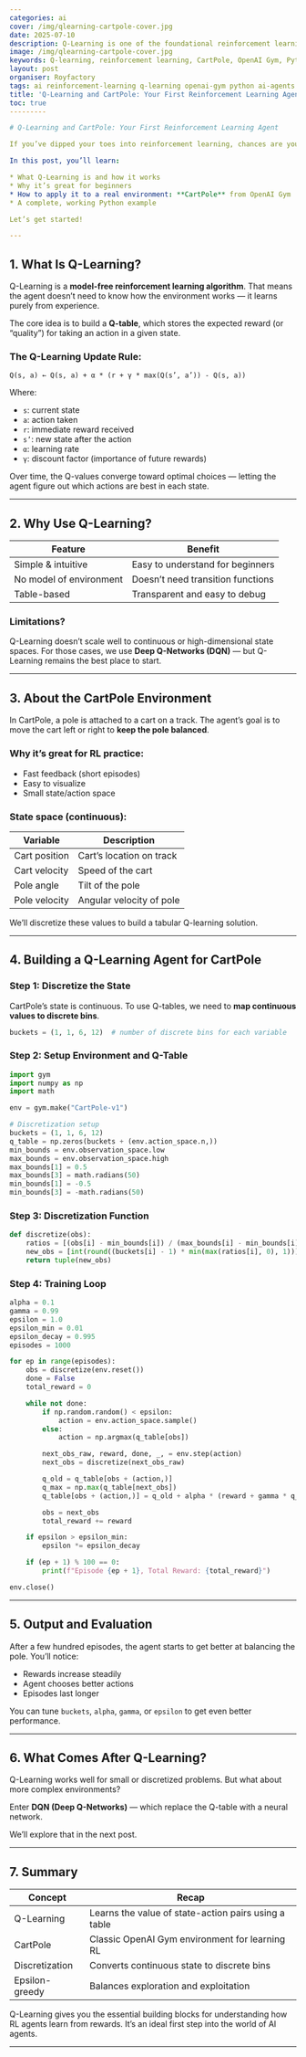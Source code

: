 ```yaml
---
categories: ai
cover: /img/qlearning-cartpole-cover.jpg
date: 2025-07-10
description: Q-Learning is one of the foundational reinforcement learning algorithms. In this beginner-friendly guide, you'll learn how it works and how to apply it to the CartPole environment using OpenAI Gym and Python.
image: /img/qlearning-cartpole-cover.jpg
keywords: Q-learning, reinforcement learning, CartPole, OpenAI Gym, Python, RL tutorial, beginner-friendly AI, epsilon greedy, tabular RL
layout: post
organiser: Royfactory
tags: ai reinforcement-learning q-learning openai-gym python ai-agents ml-tutorial cartpole beginner
title: 'Q-Learning and CartPole: Your First Reinforcement Learning Agent'
toc: true
---------

# Q-Learning and CartPole: Your First Reinforcement Learning Agent

If you’ve dipped your toes into reinforcement learning, chances are you’ve encountered **Q-Learning** — a classic, foundational algorithm that’s simple to understand yet powerful enough to teach you how AI agents can learn from rewards.

In this post, you’ll learn:

* What Q-Learning is and how it works
* Why it’s great for beginners
* How to apply it to a real environment: **CartPole** from OpenAI Gym
* A complete, working Python example

Let’s get started!

---
```


## 1. What Is Q-Learning?

Q-Learning is a **model-free reinforcement learning algorithm**. That means the agent doesn’t need to know how the environment works — it learns purely from experience.

The core idea is to build a **Q-table**, which stores the expected reward (or “quality”) for taking an action in a given state.

### The Q-Learning Update Rule:

```text
Q(s, a) ← Q(s, a) + α * (r + γ * max(Q(s’, a’)) - Q(s, a))
```

Where:

* `s`: current state
* `a`: action taken
* `r`: immediate reward received
* `s’`: new state after the action
* `α`: learning rate
* `γ`: discount factor (importance of future rewards)

Over time, the Q-values converge toward optimal choices — letting the agent figure out which actions are best in each state.

---

## 2. Why Use Q-Learning?

| Feature                 | Benefit                           |
| ----------------------- | --------------------------------- |
| Simple & intuitive      | Easy to understand for beginners  |
| No model of environment | Doesn’t need transition functions |
| Table-based             | Transparent and easy to debug     |

### Limitations?

Q-Learning doesn’t scale well to continuous or high-dimensional state spaces. For those cases, we use **Deep Q-Networks (DQN)** — but Q-Learning remains the best place to start.

---

## 3. About the CartPole Environment

In CartPole, a pole is attached to a cart on a track. The agent’s goal is to move the cart left or right to **keep the pole balanced**.

### Why it’s great for RL practice:

* Fast feedback (short episodes)
* Easy to visualize
* Small state/action space

### State space (continuous):

| Variable      | Description              |
| ------------- | ------------------------ |
| Cart position | Cart’s location on track |
| Cart velocity | Speed of the cart        |
| Pole angle    | Tilt of the pole         |
| Pole velocity | Angular velocity of pole |

We’ll discretize these values to build a tabular Q-learning solution.

---

## 4. Building a Q-Learning Agent for CartPole

### Step 1: Discretize the State

CartPole’s state is continuous. To use Q-tables, we need to **map continuous values to discrete bins**.

```python
buckets = (1, 1, 6, 12)  # number of discrete bins for each variable
```

### Step 2: Setup Environment and Q-Table

```python
import gym
import numpy as np
import math

env = gym.make("CartPole-v1")

# Discretization setup
buckets = (1, 1, 6, 12)
q_table = np.zeros(buckets + (env.action_space.n,))
min_bounds = env.observation_space.low
max_bounds = env.observation_space.high
max_bounds[1] = 0.5
max_bounds[3] = math.radians(50)
min_bounds[1] = -0.5
min_bounds[3] = -math.radians(50)
```

### Step 3: Discretization Function

```python
def discretize(obs):
    ratios = [(obs[i] - min_bounds[i]) / (max_bounds[i] - min_bounds[i]) for i in range(len(obs))]
    new_obs = [int(round((buckets[i] - 1) * min(max(ratios[i], 0), 1))) for i in range(len(obs))]
    return tuple(new_obs)
```

### Step 4: Training Loop

```python
alpha = 0.1
gamma = 0.99
epsilon = 1.0
epsilon_min = 0.01
epsilon_decay = 0.995
episodes = 1000

for ep in range(episodes):
    obs = discretize(env.reset())
    done = False
    total_reward = 0

    while not done:
        if np.random.random() < epsilon:
            action = env.action_space.sample()
        else:
            action = np.argmax(q_table[obs])

        next_obs_raw, reward, done, _, = env.step(action)
        next_obs = discretize(next_obs_raw)

        q_old = q_table[obs + (action,)]
        q_max = np.max(q_table[next_obs])
        q_table[obs + (action,)] = q_old + alpha * (reward + gamma * q_max - q_old)

        obs = next_obs
        total_reward += reward

    if epsilon > epsilon_min:
        epsilon *= epsilon_decay

    if (ep + 1) % 100 == 0:
        print(f"Episode {ep + 1}, Total Reward: {total_reward}")

env.close()
```

---

## 5. Output and Evaluation

After a few hundred episodes, the agent starts to get better at balancing the pole. You’ll notice:

* Rewards increase steadily
* Agent chooses better actions
* Episodes last longer

You can tune `buckets`, `alpha`, `gamma`, or `epsilon` to get even better performance.

---

## 6. What Comes After Q-Learning?

Q-Learning works well for small or discretized problems. But what about more complex environments?

Enter **DQN (Deep Q-Networks)** — which replace the Q-table with a neural network.

We’ll explore that in the next post.

---

## 7. Summary

| Concept        | Recap                                                |
| -------------- | ---------------------------------------------------- |
| Q-Learning     | Learns the value of state-action pairs using a table |
| CartPole       | Classic OpenAI Gym environment for learning RL       |
| Discretization | Converts continuous state to discrete bins           |
| Epsilon-greedy | Balances exploration and exploitation                |

Q-Learning gives you the essential building blocks for understanding how RL agents learn from rewards. It’s an ideal first step into the world of AI agents.

---
